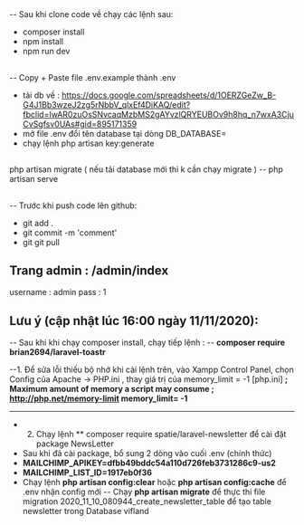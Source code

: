 ##

-- Sau khi clone code về chạy các lệnh sau:

-   composer install
-   npm install
-   npm run dev

##

-- Copy + Paste file .env.example thành .env

-   tải db về : https://docs.google.com/spreadsheets/d/1OERZGeZw_B-G4J1Bb3wzeJ2zg5rNbbV_qlxEf4DiKAQ/edit?fbclid=IwAR0zuOsSNvcaqMzbMS2gAYvzlQRYEUBOv9h8hq_n7wxA3CjuCvSgfsv0UAs#gid=895171359
-   mở file .env đổi tên database tại dòng DB_DATABASE=
-   chạy lệnh php artisan key:generate

##
## 

php artisan migrate
( nếu tải database mới thì k cần chạy migrate )
-- php artisan serve

##

-- Trước khi push code lên github:

-   git add .
-   git commit -m 'comment'
-   git git pull

## Trang admin : /admin/index

username : admin
pass : 1
## Lưu ý (cập nhật lúc 16:00 ngày 11/11/2020): 
-- Sau khi khi chạy composer install, chạy tiếp lệnh : 
-- **composer require brian2694/laravel-toastr** 

--1. Để sửa lỗi thiếu bộ nhớ khi cài lệnh trên, vào Xampp Control Panel, chọn Config của Apache -> PHP.ini , thay giá trị của memory_limit = -1 
[php.ini]
**; Maximum amount of memory a script may consume
; http://php.net/memory-limit
memory_limit= -1**
-- -------------------------------------------------------------------------------------------
- 2. Chạy lệnh ** composer require spatie/laravel-newsletter để cài đặt package NewsLetter
- Sau khi đã cài package, bổ sung 2 dòng vào cuối .env (chính thức) 
- **MAILCHIMP_APIKEY=dfbb49bddc54a110d726feb3731286c9-us2**
- **MAILCHIMP_LIST_ID=1917eb0f36**
- Chạy lệnh **php artisan config:clear** hoặc **php artisan config:cache** để .env nhận config mới
-- Chạy **php artisan migrate** để thực thi file migration 2020_11_10_080944_create_newsletter_table để tạo table newsletter trong Database vifland

